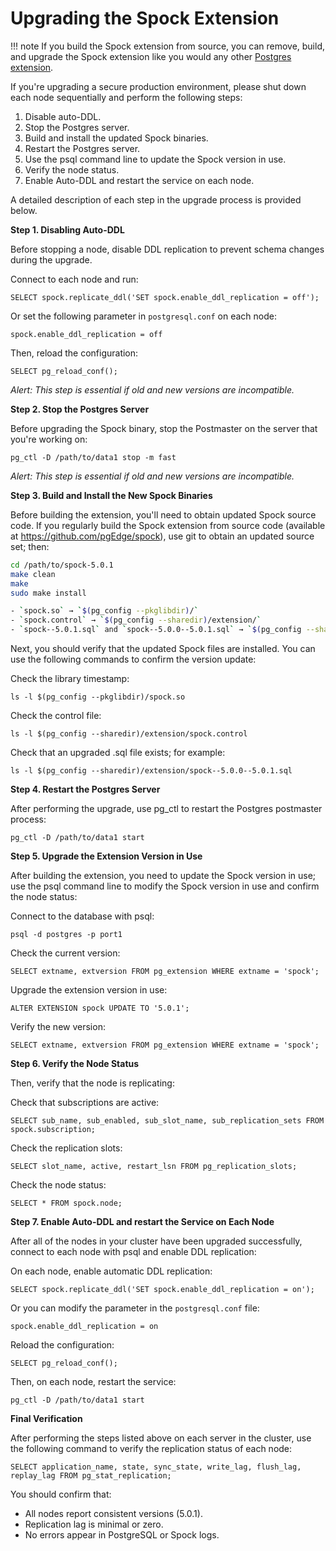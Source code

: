 # Upgrading the Spock Extension

!!! note
    If you build the Spock extension from source, you can remove, build, and upgrade the Spock extension like you would any other [Postgres extension](https://www.postgresql.org/docs/17/extend-extensions.html#EXTEND-EXTENSIONS-UPDATES).

If you're upgrading a secure production environment, please shut down each node sequentially and perform the following steps:

1. Disable auto-DDL.
2. Stop the Postgres server.
3. Build and install the updated Spock binaries.
4. Restart the Postgres server.
5. Use the psql command line to update the Spock version in use.
6. Verify the node status.
7. Enable Auto-DDL and restart the service on each node.

A detailed description of each step in the upgrade process is provided below.

**Step 1. Disabling Auto-DDL**

Before stopping a node, disable DDL replication to prevent schema changes during the upgrade. 

Connect to each node and run:

`SELECT spock.replicate_ddl('SET spock.enable_ddl_replication = off');`

Or set the following parameter in `postgresql.conf` on each node:

`spock.enable_ddl_replication = off`

Then, reload the configuration:

`SELECT pg_reload_conf();`

*Alert: This step is essential if old and new versions are incompatible.*

**Step 2. Stop the Postgres Server**

Before upgrading the Spock binary, stop the Postmaster on the server that you're working on:

`pg_ctl -D /path/to/data1 stop -m fast`

*Alert: This step is essential if old and new versions are incompatible.*

**Step 3. Build and Install the New Spock Binaries**

Before building the extension, you'll need to obtain updated Spock source code.  If you regularly build the Spock extension from source code (available at https://github.com/pgEdge/spock), use git to obtain an updated source set; then:

```bash
cd /path/to/spock-5.0.1
make clean
make
sudo make install

- `spock.so` → `$(pg_config --pkglibdir)/`
- `spock.control` → `$(pg_config --sharedir)/extension/`
- `spock--5.0.1.sql` and `spock--5.0.0--5.0.1.sql` → `$(pg_config --sharedir)/extension/`
```

Next, you should verify that the updated Spock files are installed.  You can use the following commands to confirm the version update:

Check the library timestamp:

`ls -l $(pg_config --pkglibdir)/spock.so`

Check the control file:

`ls -l $(pg_config --sharedir)/extension/spock.control`

Check that an upgraded .sql file exists; for example:

`ls -l $(pg_config --sharedir)/extension/spock--5.0.0--5.0.1.sql`


**Step 4. Restart the Postgres Server**

After performing the upgrade, use pg_ctl to restart the Postgres postmaster process:

`pg_ctl -D /path/to/data1 start`

**Step 5. Upgrade the Extension Version in Use**

After building the extension, you need to update the Spock version in use; use the psql command line to modify the Spock version in use and confirm the node status:

Connect to the database with psql:

`psql -d postgres -p port1`

Check the current version:

`SELECT extname, extversion FROM pg_extension WHERE extname = 'spock';`

Upgrade the extension version in use:

`ALTER EXTENSION spock UPDATE TO '5.0.1';`

Verify the new version:

`SELECT extname, extversion FROM pg_extension WHERE extname = 'spock';`

**Step 6. Verify the Node Status**

Then, verify that the node is replicating:

Check that subscriptions are active:

`SELECT sub_name, sub_enabled, sub_slot_name, sub_replication_sets FROM spock.subscription;`

Check the replication slots:

`SELECT slot_name, active, restart_lsn FROM pg_replication_slots;`

Check the node status:

`SELECT * FROM spock.node;`

**Step 7. Enable Auto-DDL and restart the Service on Each Node**

After all of the nodes in your cluster have been upgraded successfully, connect to each node with psql and enable DDL replication:

On each node, enable automatic DDL replication:

`SELECT spock.replicate_ddl('SET spock.enable_ddl_replication = on');`

Or you can modify the parameter in the `postgresql.conf` file:

`spock.enable_ddl_replication = on`

Reload the configuration:

`SELECT pg_reload_conf();`

Then, on each node, restart the service:

`pg_ctl -D /path/to/data1 start`

**Final Verification**

After performing the steps listed above on each server in the cluster, use the following command to verify the replication status of each node:

`SELECT application_name, state, sync_state, write_lag, flush_lag, replay_lag FROM pg_stat_replication;`

You should confirm that:

* All nodes report consistent versions (5.0.1).
* Replication lag is minimal or zero.
* No errors appear in PostgreSQL or Spock logs.




